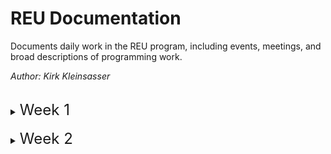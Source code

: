 # **REU Documentation**
Documents daily work in the REU program, including events, meetings, and broad descriptions of programming work.

*Author: Kirk Kleinsasser*

<br>

<details>
<summary><font size=5>Week 1</font></summary>

---

## Tuesday, June 7th, 2022

* **Installed matminer package**
* **Conducted some background research into superconducters**
* **Attended the CHESS user meeting and lab training**

## Wednesday, June 8th, 2022
* **Attended Wilson safety training**
* **Created introduction to superconducters presentation slide**
* **Searched for materials database**
1. [Supercon Database](https://en.iric.imet-db.ru/DBinfo.asp?idd=51)
2. [ICSD Database](https://icsd.products.fiz-karlsruhe.de/) (not just superconducters, the world's largest database for completely identified inorganic crystal structures )

## Thursday, June 9th, 2022
* **Took online safety trainings**
* **Looked into matminer documentation**

## Friday, June 10th, 2022
* **Imposter syndrome workshop!**
* **Started testing matminer featurizers and automatminer**
* **Worked on python package conflicts with automatminer (issue with sklearn depreciating a metric import)**
</details>
<br>


<details>
<summary><font size=5>Week 2</font></summary>

---

## Monday, June 13th, 2022
* **Intro to Accelerator Science Workshop**
* **REU weekly meeting**
* **CLASSE 998 Safety Training**
* **Abandon automatminer for a manual implementation due to unresolved package errors**
* **Worked more on testing matminer featurizers, still having some issues getting proper composition data.**

## Tuesday, June 14th, 2022
* **Library information session**
* **Composition issues fixed, featurizers working correctly**
* **Testing some machine learning algorithms**
* **Looking into the compute farm, as some of the featurizers have time estimates higher than an hour**

## Wednesday, June 15th, 2022
* **Ethics in science session**
* **Featurizering complete**
* **Started machine learning notebook**
* **Organized code and added readme**

## Thursday, June 16th, 2022
* **Worked on moving residence halls**
* **Futher work on regression models and gridsearch techniques**
* **Optimized nonlinear SVR model**
* **Added more comments to code**
* **Reading up on superconducters while code runs**

## Friday, June 17th, 2022
* **Added slide to my [presentation](https://docs.google.com/presentation/d/1c-wVKFG8I19eHjtP6NVvT8W4JUKoA0xY--zjsJw1pV4/edit#slide=id.g13564193239_0_6)**
* **Setup optimization for all remaining models and sent to compute farm to run overnight.**
</details>
<br>

<!-- <details>
<summary><font size=5>Week 1</font></summary>

---

## Monday, June 20th, 2022
* **Bullet**

</details>
<br> -->
